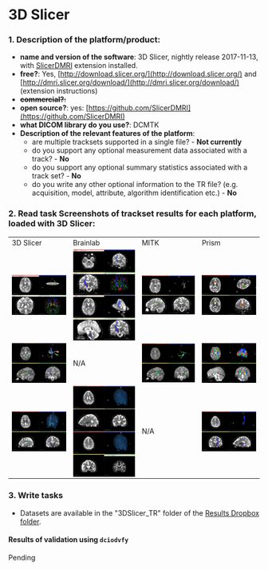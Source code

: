 # 3D Slicer

### 1. **Description of the platform/product**:

   - **name and version of the software**: 3D Slicer, nightly release 2017-11-13, with [SlicerDMRI](http://dmri.slicer.org/download/) extension installed.
   - **free?**: Yes, [http://download.slicer.org/](http://download.slicer.org/) and [http://dmri.slicer.org/download/](http://dmri.slicer.org/download/) \(extension instructions\)
   - ~~**commercial?**:~~
   - **open source?**: yes: [https://github.com/SlicerDMRI](https://github.com/SlicerDMRI)
   - **what DICOM library do you use?**: DCMTK
   - **Description of the relevant features of the platform**:
     * are multiple tracksets supported in a single file? - **Not currently**
     * do you support any optional measurement data associated with a track? - **No**
     * do you support any optional summary statistics associated with a track set? - **No**
     * do you write any other optional information to the TR file? \(e.g. acquisition, model, attribute, algorithm identification etc.\) - **No**

### 2. **Read task** Screenshots of trackset results for each platform, loaded with 3D Slicer:

<table>
<tr>
  <td>3D Slicer</td>
  <td>Brainlab</td>
  <td>MITK</td>
  <td>Prism</td>
</tr>


<!-- dataset_1 -->
<tr>
  <td>
    <img src="slicer/3DSlicer_dataset1_screenshot.png" style="display:block;">
   </td>

   <td>
     <img src="slicer/BrainLab_dataset1_screenshot-1.png" style="display:block;">
     <img src="slicer/BrainLab_dataset1_screenshot-2.png" style="display:block;">
   </td>

   <td>
     <img src="slicer/MITK_dataset1_screenshot-1.png" style="display:block;">
   </td>

   <td>
     <img src="slicer/Prism_dataset1.png" style="display:block;">
   </td>
</tr>


<!-- dataset_2 -->
<tr>
   <td>
   <img src="slicer/3DSlicer_dataset2_screenshot-1.png" style="display:block;">
   </td>

   <td>N/A</td>

   <td>
   <img src="slicer/MITK_dataset2_screenshot-1.png" style="display:block;">
   </td>

   <td>
     <img src="slicer/Prism_dataset2.png" style="display:block;">
   </td>
</tr>

<!-- dataset_3 -->
<tr>
  <td>
    <img src="slicer/3DSlicer_dataset3_screenshot-1.png" style="display:block;">
  </td>

  <td>
    <img src="slicer/BrainLab_dataset3_screenshot-1.png" style="display:block;">
    <img src="slicer/BrainLab_dataset3_screenshot-2.png" style="display:block;">
  </td>
  
  <td>N/A</td>

  <td>
    <img src="slicer/Prism_dataset3.png" style="display:block;">
  </td>
</tr>
</table>

### 3. **Write tasks**

   * Datasets are available in the "3DSlicer_TR" folder of the [Results Dropbox folder](https://www.dropbox.com/sh/gmy2nt1mlfk1k2w/AADIdfcLUUZ8ViAh7i6x0aana?dl=0).

#### Results of validation using `dciodvfy`

Pending

